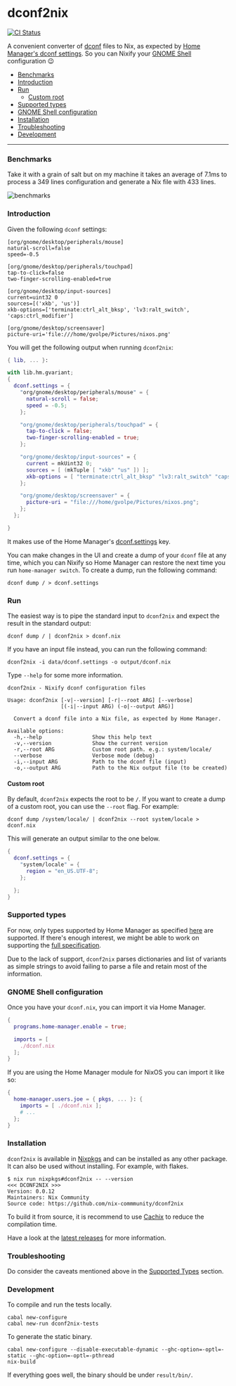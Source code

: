# dconf2nix

[![CI Status](https://github.com/nix-commmunity/dconf2nix/workflows/Haskell%20CI/badge.svg)](https://github.com/nix-commmunity/dconf2nix/actions)

A convenient converter of [dconf](https://gitlab.gnome.org/GNOME/dconf) files to Nix, as expected by [Home Manager's dconf settings](https://rycee.gitlab.io/home-manager/options.xhtml#opt-dconf.settings). So you can Nixify your [GNOME Shell](https://gitlab.gnome.org/GNOME/gnome-shell) configuration :wink:

<!--ts-->
* [Benchmarks](#benchmarks)
* [Introduction](#introduction)
* [Run](#run)
  * [Custom root](#custom-root)
* [Supported types](#supported-types)
* [GNOME Shell configuration](#gnome-shell-configuration)
* [Installation](#installation)
* [Troubleshooting](#troubleshooting)
* [Development](#development)
<!--te-->

---

### Benchmarks

Take it with a grain of salt but on my machine it takes an average of 7.1ms to process a 349 lines configuration and generate a Nix file with 433 lines.

![benchmarks](img/benchmarks.png)

### Introduction

Given the following `dconf` settings:

```init
[org/gnome/desktop/peripherals/mouse]
natural-scroll=false
speed=-0.5

[org/gnome/desktop/peripherals/touchpad]
tap-to-click=false
two-finger-scrolling-enabled=true

[org/gnome/desktop/input-sources]
current=uint32 0
sources=[('xkb', 'us')]
xkb-options=['terminate:ctrl_alt_bksp', 'lv3:ralt_switch', 'caps:ctrl_modifier']

[org/gnome/desktop/screensaver]
picture-uri='file:///home/gvolpe/Pictures/nixos.png'
```

You will get the following output when running `dconf2nix`:

```nix
{ lib, ... }:

with lib.hm.gvariant;
{
  dconf.settings = {
    "org/gnome/desktop/peripherals/mouse" = {
      natural-scroll = false;
      speed = -0.5;
    };

    "org/gnome/desktop/peripherals/touchpad" = {
      tap-to-click = false;
      two-finger-scrolling-enabled = true;
    };

    "org/gnome/desktop/input-sources" = {
      current = mkUint32 0;
      sources = [ (mkTuple [ "xkb" "us" ]) ];
      xkb-options = [ "terminate:ctrl_alt_bksp" "lv3:ralt_switch" "caps:ctrl_modifier" ];
    };

    "org/gnome/desktop/screensaver" = {
      picture-uri = "file:///home/gvolpe/Pictures/nixos.png";
    };
  };

}
```

It makes use of the Home Manager's [dconf.settings](https://rycee.gitlab.io/home-manager/options.html#opt-dconf.settings) key.

You can make changes in the UI and create a dump of your `dconf` file at any time, which you can Nixify so Home Manager can restore the next time you run `home-manager switch`. To create a dump, run the following command:

```shell
dconf dump / > dconf.settings
```

### Run

The easiest way is to pipe the standard input to `dconf2nix` and expect the result in the standard output:

```shell
dconf dump / | dconf2nix > dconf.nix
```

If you have an input file instead, you can run the following command:

```shell
dconf2nix -i data/dconf.settings -o output/dconf.nix
```

Type `--help` for some more information.

```shell
dconf2nix - Nixify dconf configuration files

Usage: dconf2nix [-v|--version] [-r|--root ARG] [--verbose]
                 [(-i|--input ARG) (-o|--output ARG)]

  Convert a dconf file into a Nix file, as expected by Home Manager.

Available options:
  -h,--help                Show this help text
  -v,--version             Show the current version
  -r,--root ARG            Custom root path. e.g.: system/locale/
  --verbose                Verbose mode (debug)
  -i,--input ARG           Path to the dconf file (input)
  -o,--output ARG          Path to the Nix output file (to be created)
```

#### Custom root

By default, `dconf2nix` expects the root to be `/`. If you want to create a dump of a custom root, you can use the `--root` flag. For example:

```shell
dconf dump /system/locale/ | dconf2nix --root system/locale > dconf.nix
```

This will generate an output similar to the one below.

```nix
{
  dconf.settings = {
    "system/locale" = {
      region = "en_US.UTF-8";
    };

  };
}
```

### Supported types

For now, only types supported by Home Manager as specified [here](https://github.com/rycee/home-manager/blob/master/modules/lib/gvariant.nix) are supported. If there's enough interest, we might be able to work on supporting the [full specification](https://docs.gtk.org/glib/gvariant-text.html).

Due to the lack of support, `dconf2nix` parses dictionaries and list of variants as simple strings to avoid failing to parse a file and retain most of the information.

### GNOME Shell configuration

Once you have your `dconf.nix`, you can import it via Home Manager.

```nix
{
  programs.home-manager.enable = true;

  imports = [
    ./dconf.nix
  ];
}
```

If you are using the Home Manager module for NixOS you can import it like so:

```nix
{
  home-manager.users.joe = { pkgs, ... }: {
    imports = [ ./dconf.nix ];
    # ...
  };
}
```

### Installation

`dconf2nix` is available in [Nixpkgs](https://github.com/NixOS/nixpkgs) and can be installed as any other package. It can also be used without installing. For example, with flakes.

```console 
$ nix run nixpkgs#dconf2nix -- --version
<<< DCONF2NIX >>>
Version: 0.0.12
Maintainers: Nix Community
Source code: https://github.com/nix-commmunity/dconf2nix
```

To build it from source, it is recommend to use [Cachix](https://app.cachix.org/cache/dconf2nix) to reduce the compilation time.

Have a look at the [latest releases](https://github.com/nix-commmunity/dconf2nix/releases) for more information.

### Troubleshooting

Do consider the caveats mentioned above in the [Supported Types](#supported-types) section.

### Development

To compile and run the tests locally.

```shell
cabal new-configure
cabal new-run dconf2nix-tests
```

To generate the static binary.

```shell
cabal new-configure --disable-executable-dynamic --ghc-option=-optl=-static --ghc-option=-optl=-pthread
nix-build
```

If everything goes well, the binary should be under `result/bin/`.
